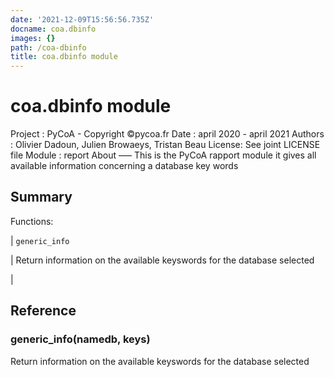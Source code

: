 ```yaml
---
date: '2021-12-09T15:56:56.735Z'
docname: coa.dbinfo
images: {}
path: /coa-dbinfo
title: coa.dbinfo module
---
```


# coa.dbinfo module

Project : PyCoA - Copyright ©pycoa.fr
Date :    april 2020 - april 2021
Authors : Olivier Dadoun, Julien Browaeys, Tristan Beau
License: See joint LICENSE file
Module : report
About
—–
This is the PyCoA rapport module it gives all available information concerning a database key words

## Summary

Functions:

| `generic_info`

 | Return information on the available keyswords for the database selected

 |
## Reference


### generic_info(namedb, keys)
Return information on the available keyswords for the database selected
